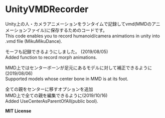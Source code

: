# UnityVMDRecorder

Unity上の人・カメラアニメーションをランタイムで記録してvmd(MMDのアニメーションファイル)に保存するためのコードです。  
This code enables you to record humanoid/camera animations in unity into .vmd file (MikuMikuDance).  
  
モーフも記録できるようにしました。 (2019/08/05)  
Added function to record morph animations.

MMD上ではセンターボーンが足元にあるモデルに対して補正できるように (2019/08/06)  
Supported models whose center bone in MMD is at its foot.  
  
全ての親をセンターに移すオプションを追加  
MMD上で全ての親を編集できるように(2019/10/16)  
Added UseCenterAsParentOfAll(public bool).
  
  
**MIT License**
